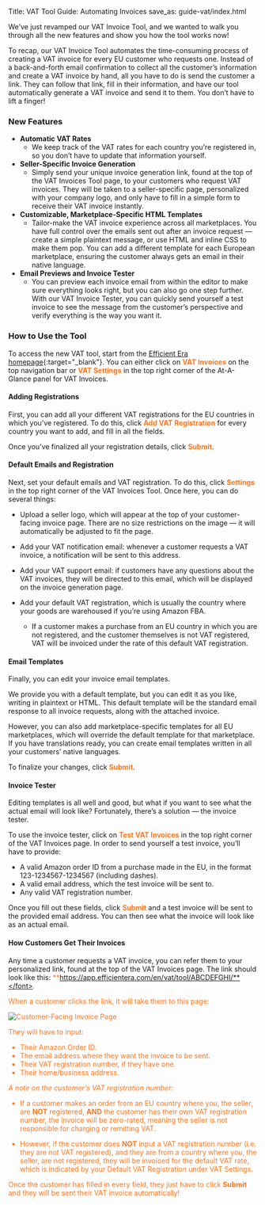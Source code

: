 Title: VAT Tool Guide: Automating Invoices
save_as: guide-vat/index.html

We’ve just revamped our VAT Invoice Tool, and we wanted to walk you through all the new features and show you how the tool works now!

To recap, our VAT Invoice Tool automates the time-consuming process of creating a VAT invoice for every EU customer who requests one. Instead of a back-and-forth email confirmation to collect all the customer’s information and create a VAT invoice by hand, all you have to do is send the customer a link. They can follow that link, fill in their information, and have our tool automatically generate a VAT invoice and send it to them. You don’t have to lift a finger!

### New Features

* **Automatic VAT Rates**
	* We keep track of the VAT rates for each country you’re registered in, so you don’t have to update that information yourself.
* **Seller-Specific Invoice Generation**
	* Simply send your unique invoice generation link, found at the top of the VAT Invoices Tool page, to your customers who request VAT invoices. They will be taken to a seller-specific page, personalized with your company logo, and only have to fill in a simple form to receive their VAT invoice instantly.  
* **Customizable, Marketplace-Specific HTML Templates**
	* Tailor-make the VAT invoice experience across all marketplaces. You have full control over the emails sent out after an invoice request — create a simple plaintext message, or use HTML and inline CSS to make them pop. You can add a different template for each European marketplace, ensuring the customer always gets an email in their native language.  
* **Email Previews and Invoice Tester**
	* You can preview each invoice email from within the editor to make sure everything looks right, but you can also go one step further. With our VAT Invoice Tester, you can quickly send yourself a test invoice to see the message from the customer’s perspective and verify everything is the way you want it.  

### How to Use the Tool

To access the new VAT tool, start from the [Efficient Era homepage](app.efficientera.com/dash/){:target="_blank"}. You can either click on <font color="FF751A">**VAT Invoices**</font> on the top navigation bar or <font color="FF751A">**VAT Settings**</font> in the top right corner of the At-A-Glance panel for VAT Invoices.

#### Adding Registrations

First, you can add all your different VAT registrations for the EU countries in which you’ve registered. To do this, click <font color="FF751A">**Add VAT Registration**</font> for every country you want to add, and fill in all the fields.  

Once you’ve finalized all your registration details, click <font color="FF751A">**Submit**</font>.

#### Default Emails and Registration

Next, set your default emails and VAT registration. To do this, click <font color="FF751A">**Settings**</font> in the top right corner of the VAT Invoices Tool. Once here, you can do several things:  

* Upload a seller logo, which will appear at the top of your customer-facing invoice page. There are no size restrictions on the image — it will automatically be adjusted to fit the page.

* Add your VAT notification email: whenever a customer requests a VAT invoice, a notification will be sent to this address.

* Add your VAT support email: if customers have any questions about the VAT invoices, they will be directed to this email, which will be displayed on the invoice generation page.

* Add your default VAT registration, which is usually the country where your goods are warehoused if you’re using Amazon FBA.  
	* If a customer makes a purchase from an EU country in which you are not registered, and the customer themselves is not VAT registered, VAT will be invoiced under the rate of this default VAT registration.

#### Email Templates

Finally, you can edit your invoice email templates.

We provide you with a default template, but you can edit it as you like, writing in plaintext or HTML. This default template will be the standard email response to all invoice requests, along with the attached invoice.

However, you can also add marketplace-specific templates for all EU marketplaces, which will override the default template for that marketplace. If you have translations ready, you can create email templates written in all your customers’ native languages.

To finalize your changes, click <font color="FF751A">**Submit**</font>.

#### Invoice Tester

Editing templates is all well and good, but what if you want to see what the actual email will look like? Fortunately, there’s a solution — the invoice tester. 

To use the invoice tester, click on <font color="FF751A">**Test VAT Invoices**</font> in the top right corner of the VAT Invoices page. In order to send yourself a test invoice, you’ll have to provide:  

* A valid Amazon order ID from a purchase made in the EU, in the format 123-1234567-1234567 (including dashes).
* A valid email address, which the test invoice will be sent to.
* Any valid VAT registration number.

Once you fill out these fields, click <font color="FF751A">**Submit**</font> and a test invoice will be sent to the provided email address. You can then see what the invoice will look like as an actual email.

#### How Customers Get Their Invoices

Any time a customer requests a VAT invoice, you can refer them to your personalized link, found at the top of the VAT Invoices page. The link should look like this: <font color="FF751A">**https://app.efficientera.com/en/vat/tool/ABCDEFGHI/**</font>.

When a customer clicks the link, it will take them to this page:

![Customer-Facing Invoice Page](/images/pages/customer-invoice.png)

They will have to input:

* Their Amazon Order ID.
* The email address where they want the invoice to be sent.
* Their VAT registration number, if they have one.
* Their home/business address.

*A note on the customer’s VAT registration number:*

* If a customer makes an order from an EU country where you, the seller, are **NOT** registered, **AND** the customer has their own VAT registration number, the invoice will be zero-rated, meaning the seller is not responsible for charging or remitting VAT.

* However, if the customer does **NOT** input a VAT registration number (i.e. they are not VAT registered), and they are from a country where you, the seller, are not registered, they will be invoiced for the default VAT rate, which is indicated by your Default VAT Registration under VAT Settings.

Once the customer has filled in every field, they just have to click <font color="FF751A">**Submit**</font> and they will be sent their VAT invoice automatically!